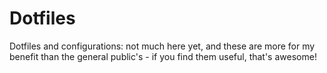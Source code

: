 # Dotfiles
Dotfiles and configurations: not much here yet, and these are more for my benefit than the general public's - if you find them useful, that's awesome!
